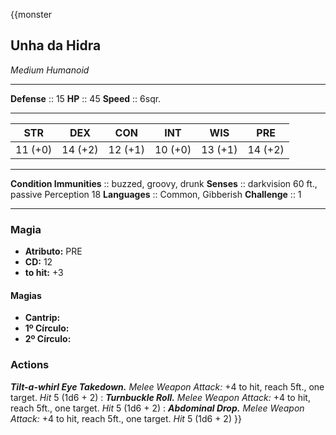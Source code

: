 {{monster
## Unha da Hidra
*Medium Humanoid*
___
**Defense**     :: 15
**HP**          :: 45
**Speed**       :: 6sqr.
___
|   STR   |   DEX   |   CON   |   INT   |   WIS   |   PRE   |
|:-------:|:-------:|:-------:|:-------:|:-------:|:-------:|
| 11 (+0) | 14 (+2) | 12 (+1) | 10 (+0) | 13 (+1) | 14 (+2) |
___
**Condition Immunities** :: buzzed, groovy, drunk
**Senses**               :: darkvision 60 ft., passive Perception 18
**Languages**            :: Common, Gibberish
**Challenge**            :: 1
___
### Magia
- **Atributo:** PRE
- **CD:** 12
- **to hit:** +3

#### Magias
- **Cantrip:**
- **1º Círculo:**
- **2º Círculo:**

### Actions
***Tilt-a-whirl Eye Takedown.*** *Melee Weapon Attack:* +4 to hit, reach 5ft., one target. *Hit* 5 (1d6 + 2) 
:
***Turnbuckle Roll.*** *Melee Weapon Attack:* +4 to hit, reach 5ft., one target. *Hit* 5 (1d6 + 2) 
:
***Abdominal Drop.*** *Melee Weapon Attack:* +4 to hit, reach 5ft., one target. *Hit* 5 (1d6 + 2) 
}}

